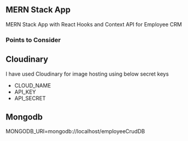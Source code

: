 ## MERN Stack App

MERN Stack App with React Hooks and Context API for Employee CRM

### Points to Consider

## Cloudinary

I have used Cloudinary for image hosting using below secret keys

- CLOUD_NAME
- API_KEY
- API_SECRET

## Mongodb

MONGODB_URI=mongodb://localhost/employeeCrudDB